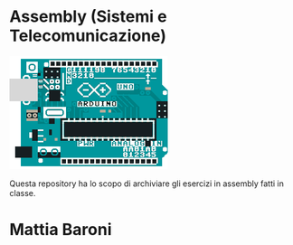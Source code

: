 # Assembly (Sistemi e Telecomunicazione)

![gif di un arduino (ok?)](g2.gif)

Questa repository ha lo scopo di archiviare gli esercizi in assembly fatti in classe.

# Mattia Baroni
